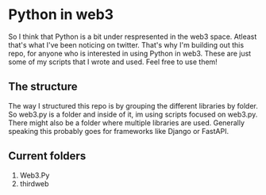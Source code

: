 # Python in web3

So I think that Python is a bit under respresented in the web3 space. Atleast that's what I've been noticing on twitter. That's why I'm building out this repo, for anyone who is interested in using Python in web3. These are just some of my scripts that I wrote and used. Feel free to use them!

## The structure

The way I structured this repo is by grouping the different libraries by folder. So web3.py is a folder and inside of it, im using scripts focused on web3.py.
There might also be a folder where multiple libraries are used. Generally speaking this probably goes for frameworks like Django or FastAPI.


## Current folders

1. Web3.Py
2. thirdweb

